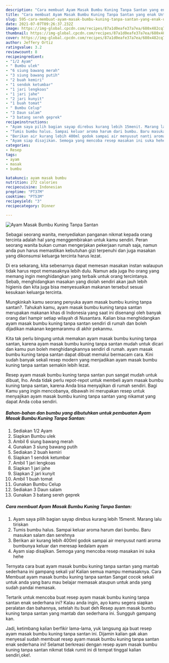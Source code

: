 ```yaml
---
description: "Cara membuat Ayam Masak Bumbu Kuning Tanpa Santan yang enak Untuk Jualan"
title: "Cara membuat Ayam Masak Bumbu Kuning Tanpa Santan yang enak Untuk Jualan"
slug: 595-cara-membuat-ayam-masak-bumbu-kuning-tanpa-santan-yang-enak-untuk-jualan
date: 2021-07-07T09:26:37.232Z
image: https://img-global.cpcdn.com/recipes/87a1d0eafe37a7ea/680x482cq70/ayam-masak-bumbu-kuning-tanpa-santan-foto-resep-utama.jpg
thumbnail: https://img-global.cpcdn.com/recipes/87a1d0eafe37a7ea/680x482cq70/ayam-masak-bumbu-kuning-tanpa-santan-foto-resep-utama.jpg
cover: https://img-global.cpcdn.com/recipes/87a1d0eafe37a7ea/680x482cq70/ayam-masak-bumbu-kuning-tanpa-santan-foto-resep-utama.jpg
author: Jeffery Ortiz
ratingvalue: 3.2
reviewcount: 8
recipeingredient:
- "1/2 Ayam"
- " Bumbu ulek"
- "6 siung bawang merah"
- "3 siung bawang putih"
- "2 buah kemiri"
- "1 sendok ketumbar"
- "1 jari lengkoas"
- "1 jari jahe"
- "2 jari kunyit"
- "1 buah tomat"
- " Bumbu Celup"
- "3 Daun salam"
- "3 batang sereh geprek"
recipeinstructions:
- "Ayam saya pilih bagian sayap direbus kurang lebih 15menit. Marang lalu tiriskan"
- "Tumis bumbu halus. Sampai keluar aroma harum dari bumbu. Baru masukan salam dan serehnya"
- "Berikan air kurang lebih 400ml godok sampai air menyusut nanti aroma bumbunya keluar dan meresap kedalam ayam"
- "Ayam siap disajikan. Semoga yang mencoba resep masakan ini suka hehe"
categories:
- Resep
tags:
- ayam
- masak
- bumbu

katakunci: ayam masak bumbu 
nutrition: 272 calories
recipecuisine: Indonesian
preptime: "PT37M"
cooktime: "PT53M"
recipeyield: "3"
recipecategory: Dinner

---
```



![Ayam Masak Bumbu Kuning Tanpa Santan](https://img-global.cpcdn.com/recipes/87a1d0eafe37a7ea/680x482cq70/ayam-masak-bumbu-kuning-tanpa-santan-foto-resep-utama.jpg)

Sebagai seorang wanita, menyediakan panganan nikmat kepada orang tercinta adalah hal yang menggembirakan untuk kamu sendiri. Peran seorang  wanita bukan cuman mengerjakan pekerjaan rumah saja, namun anda pun harus memastikan kebutuhan gizi terpenuhi dan juga masakan yang dikonsumsi keluarga tercinta harus lezat.

Di era  sekarang, kita sebenarnya dapat memesan masakan instan walaupun tidak harus repot memasaknya lebih dulu. Namun ada juga lho orang yang memang ingin menghidangkan yang terbaik untuk orang tercintanya. Sebab, menghidangkan masakan yang diolah sendiri akan jauh lebih higienis dan kita juga bisa menyesuaikan makanan tersebut sesuai kesukaan keluarga tercinta. 



Mungkinkah kamu seorang penyuka ayam masak bumbu kuning tanpa santan?. Tahukah kamu, ayam masak bumbu kuning tanpa santan merupakan makanan khas di Indonesia yang saat ini disenangi oleh banyak orang dari hampir setiap wilayah di Nusantara. Kalian bisa menghidangkan ayam masak bumbu kuning tanpa santan sendiri di rumah dan boleh dijadikan makanan kegemaranmu di akhir pekanmu.

Kita tak perlu bingung untuk memakan ayam masak bumbu kuning tanpa santan, karena ayam masak bumbu kuning tanpa santan mudah untuk dicari dan kamu pun boleh menghidangkannya sendiri di rumah. ayam masak bumbu kuning tanpa santan dapat dibuat memalui bermacam cara. Kini sudah banyak sekali resep modern yang menjadikan ayam masak bumbu kuning tanpa santan semakin lebih lezat.

Resep ayam masak bumbu kuning tanpa santan pun sangat mudah untuk dibuat, lho. Anda tidak perlu repot-repot untuk membeli ayam masak bumbu kuning tanpa santan, karena Anda bisa menyajikan di rumah sendiri. Bagi Kamu yang ingin mencobanya, dibawah ini merupakan resep untuk menyajikan ayam masak bumbu kuning tanpa santan yang nikamat yang dapat Anda coba sendiri.

<!--inarticleads1-->

##### Bahan-bahan dan bumbu yang dibutuhkan untuk pembuatan Ayam Masak Bumbu Kuning Tanpa Santan:

1. Sediakan 1/2 Ayam
1. Siapkan  Bumbu ulek
1. Ambil 6 siung bawang merah
1. Gunakan 3 siung bawang putih
1. Sediakan 2 buah kemiri
1. Siapkan 1 sendok ketumbar
1. Ambil 1 jari lengkoas
1. Siapkan 1 jari jahe
1. Siapkan 2 jari kunyit
1. Ambil 1 buah tomat
1. Gunakan  Bumbu Celup
1. Sediakan 3 Daun salam
1. Gunakan 3 batang sereh geprek




<!--inarticleads2-->

##### Cara membuat Ayam Masak Bumbu Kuning Tanpa Santan:

1. Ayam saya pilih bagian sayap direbus kurang lebih 15menit. Marang lalu tiriskan
1. Tumis bumbu halus. Sampai keluar aroma harum dari bumbu. Baru masukan salam dan serehnya
1. Berikan air kurang lebih 400ml godok sampai air menyusut nanti aroma bumbunya keluar dan meresap kedalam ayam
1. Ayam siap disajikan. Semoga yang mencoba resep masakan ini suka hehe




Ternyata cara buat ayam masak bumbu kuning tanpa santan yang mantab sederhana ini gampang sekali ya! Kalian semua mampu memasaknya. Cara Membuat ayam masak bumbu kuning tanpa santan Sangat cocok sekali untuk anda yang baru mau belajar memasak ataupun untuk anda yang sudah pandai memasak.

Tertarik untuk mencoba buat resep ayam masak bumbu kuning tanpa santan enak sederhana ini? Kalau anda ingin, ayo kamu segera siapkan peralatan dan bahannya, setelah itu buat deh Resep ayam masak bumbu kuning tanpa santan yang mantab dan sederhana ini. Sungguh gampang kan. 

Jadi, ketimbang kalian berfikir lama-lama, yuk langsung aja buat resep ayam masak bumbu kuning tanpa santan ini. Dijamin kalian gak akan menyesal sudah membuat resep ayam masak bumbu kuning tanpa santan enak sederhana ini! Selamat berkreasi dengan resep ayam masak bumbu kuning tanpa santan nikmat tidak rumit ini di tempat tinggal kalian sendiri,oke!.

